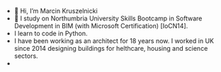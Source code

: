 - 👋 Hi, I’m Marcin Kruszelnicki
- 🌱 I study on Northumbria University Skills Bootcamp in Software Development in BIM (with Microsoft Certification) [IoCN14].
- I learn to code in Python.
- I have been working as an architect for 18 years now. I worked in UK since 2014 designing buildings for helthcare, housing and science sectors. 
- 
<!---
Zwornik/Zwornik is a ✨ special ✨ repository because its `README.md` (this file) appears on your GitHub profile.
You can click the Preview link to take a look at your changes.
--->
